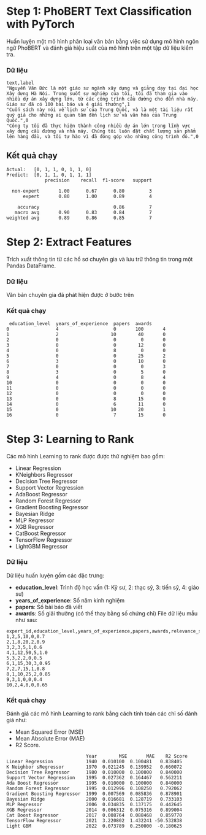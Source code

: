 # Step 1: PhoBERT Text Classification with PyTorch
Huấn luyện một mô hình phân loại văn bản bằng việc sử dụng mô hình ngôn ngữ PhoBERT và đánh giá hiệu suất của mô hình trên một tập dữ liệu kiểm tra.
### Dữ liệu
```csv
text,label
"Nguyễn Văn Đức là một giáo sư ngành xây dựng và giảng dạy tại đại học Xây dựng Hà Nội. Trong suốt sự nghiệp của tôi, tôi đã tham gia vào nhiều dự án xây dựng lớn, từ các công trình cầu đường cho đến nhà máy. Giáo sư đã có 100 bài báo và 4 giải thưởng",1
"Cuốn sách này nói về lịch sử của Trung Quốc, và là một tài liệu rất quý giá cho những ai quan tâm đến lịch sử và văn hóa của Trung Quốc.",0
"Công ty tôi đã thực hiện thành công nhiều dự án lớn trong lĩnh vực xây dựng cầu đường và nhà máy. Chúng tôi luôn đặt chất lượng sản phẩm lên hàng đầu, và tôi tự hào vì đã đóng góp vào những công trình đó.",0
```

## Kết quả chạy
```
Actual:   [0, 1, 1, 0, 1, 1, 0]
Predict:  [0, 1, 1, 0, 1, 1, 1]
              precision    recall  f1-score   support

  non-expert       1.00      0.67      0.80         3
      expert       0.80      1.00      0.89         4

    accuracy                           0.86         7
   macro avg       0.90      0.83      0.84         7
weighted avg       0.89      0.86      0.85         7
```
# Step 2: Extract Features
Trích xuất thông tin từ các hồ sơ chuyên gia và lưu trữ thông tin trong một Pandas DataFrame.
### Dữ liệu
Văn bản chuyên gia đã phát hiện được ở bước trên
### Kết quả chạy
```commandline
 education_level  years_of_experience  papers  awards
0                 4                    0       100       4
1                 2                   10        40       0
2                 0                    0         0       0
3                 0                    0        12       0
4                 0                    8         0       0
5                 0                    0        25       2
6                 3                    0        10       0
7                 0                    0         0       3
8                 3                    0         5       0
9                 4                    0         8       4
10                0                    0         0       0
11                0                    0         0       0
12                0                    0         0       0
13                0                    8        15       0
14                0                    6        11       0
15                0                   10        20       1
16                0                    7        15       0
```
# Step 3: Learning to Rank
Các mô hình Learning to rank được được thử nghiệm bao gồm:
- Linear Regression
- KNeighbors Regressor
- Decision Tree Regressor
- Support Vector Regression
- AdaBoost Regressor
- Random Forest Regressor
- Gradient Boosting Regressor
- Bayesian Ridge
- MLP Regressor
- XGB Regressor
- CatBoost Regressor
- TensorFlow Regressor
- LightGBM Regressor

### Dữ liệu
Dữ liệu huấn luyện gồm các đặc trưng:
- **education_level**: Trình độ học vấn (1: Kỹ sư, 2: thạc sỹ, 3: tiến sỹ, 4: giáo sư)
- **years_of_experience**: Số năm kinh nghiệm
- **papers**: Số bài báo đã viết
- **awards**: Số giải thưởng (có thể thay bằng số chứng chỉ)
File dữ liệu mẫu như sau:
```data
expert_id,education_level,years_of_experience,papers,awards,relevance_score
1,2,5,10,0,0.7
2,1,8,20,2,0.9
3,2,3,5,1,0.6
4,1,12,50,5,1.0
5,3,2,2,0,0.5
6,1,15,30,3,0.95
7,2,7,15,1,0.8
8,1,10,25,2,0.85
9,3,1,0,0,0.4
10,2,4,8,0,0.65

```
### Kết quả chạy
Đánh giá các mô hình Learning to rank bằng cách tính toán các chỉ số đánh giá như: 
- Mean Squared Error (MSE)
- Mean Absolute Error (MAE)
- R2 Score.
```
                             Year        MSE       MAE    R2 Score
Linear Regression            1940  0.010100  0.100481   0.838405
K Neighbor sRegressor        1970  0.021245  0.139952   0.660072
Decision Tree Regressor      1980  0.010000  0.100000   0.840000
Support Vector Regression    1995  0.027362  0.164467   0.562211
Ada Boost Regressor          1995  0.010000  0.100000   0.840000
Random Forest Regressor      1995  0.012996  0.108250   0.792062
Gradient Boosting Regressor  1999  0.007569  0.085836   0.878901
Bayesian Ridge               2000  0.016681  0.128719   0.733103
MLP Regressor                2006  0.034835  0.137175   0.442645
XGB Regressor                2014  0.006312  0.075316   0.899004
Cat Boost Regressor          2017  0.008764  0.088468   0.859770
TensorFlow Regressor         2021  3.220802  1.432241 -50.532838
Light GBM                    2022  0.073789  0.250000  -0.180625
```
